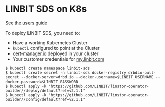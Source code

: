 # LINBIT SDS on K8s

See [the users guide](https://linbit.com/drbd-user-guide/linstor-guide-1_0-en/#s-kubernetes-deploy-linstor-operator-v2)

To deploy LINBIT SDS, you need to: 
* Have a working Kubernetes Cluster
* `kubectl` configured to point at the Cluster
* [cert-manager.io](https://cert-manager.io) deployed in your cluster
* Your customer credentials for [my.linbit.com](https://my.linbit.com)

```
$ kubectl create namespace linbit-sds
$ kubectl create secret -n linbit-sds docker-registry drbdio-pull-secret --docker-server=drbd.io --docker-username=$LINBIT_USERNAME --docker-password=$LINBIT_PASSWORD
$ kubectl apply -k "https://github.com/LINBIT/linstor-operator-builder//deploy/default?ref=v2.1.1"
$ kubectl apply -k "https://github.com/LINBIT/linstor-operator-builder//config/default?ref=v2.1.1"
```
